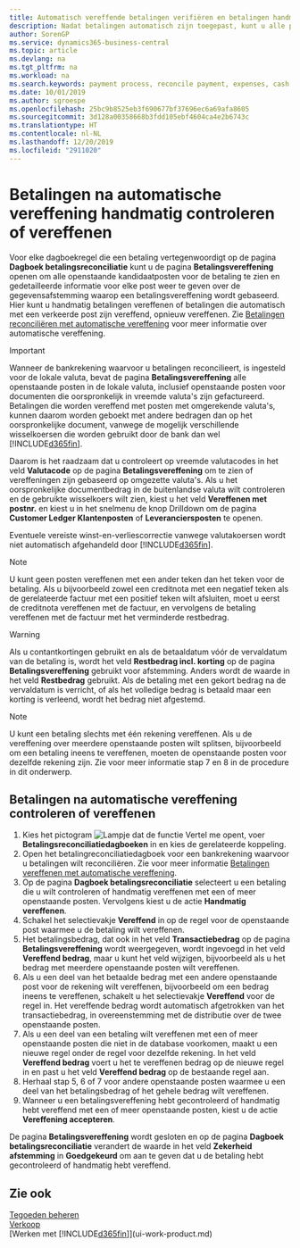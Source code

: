 ```yaml
---
title: Automatisch vereffende betalingen verifiëren en betalingen handmatig opnieuw vereffenen | Microsoft Docs
description: Nadat betalingen automatisch zijn toegepast, kunt u alle posten voor een betaling controleren en handmatig de posten die verkeerd zijn vereffend, opnieuw vereffenen.
author: SorenGP
ms.service: dynamics365-business-central
ms.topic: article
ms.devlang: na
ms.tgt_pltfrm: na
ms.workload: na
ms.search.keywords: payment process, reconcile payment, expenses, cash receipts
ms.date: 10/01/2019
ms.author: sgroespe
ms.openlocfilehash: 25bc9b8525eb3f690677bf37696ec6a69afa8605
ms.sourcegitcommit: 3d128a00358668b3fdd105ebf4604ca4e2b6743c
ms.translationtype: HT
ms.contentlocale: nl-NL
ms.lasthandoff: 12/20/2019
ms.locfileid: "2911020"
---
```

# <a name="review-or-apply-payments-manually-after-automatic-application"></a>Betalingen na automatische vereffening handmatig controleren of vereffenen
Voor elke dagboekregel die een betaling vertegenwoordigt op de pagina **Dagboek betalingsreconciliatie** kunt u de pagina **Betalingsvereffening** openen om alle openstaande kandidaatposten voor de betaling te zien en gedetailleerde informatie voor elke post weer te geven over de gegevensafstemming waarop een betalingsvereffening wordt gebaseerd. Hier kunt u handmatig betalingen vereffenen of betalingen die automatisch met een verkeerde post zijn vereffend, opnieuw vereffenen. Zie [Betalingen reconciliëren met automatische vereffening](receivables-how-reconcile-payments-auto-application.md) voor meer informatie over automatische vereffening.

> [!IMPORTANT]  
>   Wanneer de bankrekening waarvoor u betalingen reconcilieert, is ingesteld voor de lokale valuta, bevat de pagina **Betalingsvereffening** alle openstaande posten in de lokale valuta, inclusief openstaande posten voor documenten die oorspronkelijk in vreemde valuta's zijn gefactureerd. Betalingen die worden vereffend met posten met omgerekende valuta's, kunnen daarom worden geboekt met andere bedragen dan op het oorspronkelijke document, vanwege de mogelijk verschillende wisselkoersen die worden gebruikt door de bank dan wel [!INCLUDE[d365fin](includes/d365fin_md.md)].

Daarom is het raadzaam dat u controleert op vreemde valutacodes in het veld **Valutacode** op de pagina **Betalingsvereffening** om te zien of vereffeningen zijn gebaseerd op omgezette valuta's. Als u het oorspronkelijke documentbedrag in de buitenlandse valuta wilt controleren en de gebruikte wisselkoers wilt zien, kiest u het veld **Vereffenen met postnr.** en kiest u in het snelmenu de knop Drilldown om de pagina **Customer Ledger Klantenposten** of **Leveranciersposten** te openen.

Eventuele vereiste winst-en-verliescorrectie vanwege valutakoersen wordt niet automatisch afgehandeld door [!INCLUDE[d365fin](includes/d365fin_md.md)].

> [!NOTE]  
>   U kunt geen posten vereffenen met een ander teken dan het teken voor de betaling. Als u bijvoorbeeld zowel een creditnota met een negatief teken als de gerelateerde factuur met een positief teken wilt afsluiten, moet u eerst de creditnota vereffenen met de factuur, en vervolgens de betaling vereffenen met de factuur met het verminderde restbedrag.

> [!WARNING]  
>   Als u contantkortingen gebruikt en als de betaaldatum vóór de vervaldatum van de betaling is, wordt het veld **Restbedrag incl. korting** op de pagina **Betalingsvereffening** gebruikt voor afstemming. Anders wordt de waarde in het veld **Restbedrag** gebruikt. Als de betaling met een gekort bedrag na de vervaldatum is verricht, of als het volledige bedrag is betaald maar een korting is verleend, wordt het bedrag niet afgestemd.

> [!NOTE]  
>   U kunt een betaling slechts met één rekening vereffenen. Als u de vereffening over meerdere openstaande posten wilt splitsen, bijvoorbeeld om een betaling ineens te vereffenen, moeten de openstaande posten voor dezelfde rekening zijn. Zie voor meer informatie stap 7 en 8 in de procedure in dit onderwerp.

## <a name="to-review-or-apply-payments-after-automatic-application"></a>Betalingen na automatische vereffening controleren of vereffenen
1. Kies het pictogram ![Lampje dat de functie Vertel me opent](media/ui-search/search_small.png "Vertel me wat u wilt doen"), voer **Betalingsreconciliatiedagboeken** in en kies de gerelateerde koppeling.
2. Open het betalingreconciliatiedagboek voor een bankrekening waarvoor u betalingen wilt reconciliëren. Zie voor meer informatie [Betalingen vereffenen met automatische vereffening](receivables-how-reconcile-payments-auto-application.md).
3. Op de pagina **Dagboek betalingsreconciliatie** selecteert u een betaling die u wilt controleren of handmatig vereffenen met een of meer openstaande posten. Vervolgens kiest u de actie **Handmatig vereffenen**.
4. Schakel het selectievakje **Vereffend** in op de regel voor de openstaande post waarmee u de betaling wilt vereffenen.
5. Het betalingsbedrag, dat ook in het veld **Transactiebedrag** op de pagina **Betalingsvereffening** wordt weergegeven, wordt ingevoegd in het veld **Vereffend bedrag**, maar u kunt het veld wijzigen, bijvoorbeeld als u het bedrag met meerdere openstaande posten wilt vereffenen.
6. Als u een deel van het betaalde bedrag met een andere openstaande post voor de rekening wilt vereffenen, bijvoorbeeld om een bedrag ineens te vereffenen, schakelt u het selectievakje **Vereffend** voor de regel in. Het vereffende bedrag wordt automatisch afgetrokken van het transactiebedrag, in overeenstemming met de distributie over de twee openstaande posten.
7. Als u een deel van een betaling wilt vereffenen met een of meer openstaande posten die niet in de database voorkomen, maakt u een nieuwe regel onder de regel voor dezelfde rekening. In het veld **Vereffend bedrag** voert u het te vereffenen bedrag op de nieuwe regel in en past u het veld **Vereffend bedrag** op de bestaande regel aan.
8. Herhaal stap 5, 6 of 7 voor andere openstaande posten waarmee u een deel van het betalingsbedrag of het gehele bedrag wilt vereffenen.
9. Wanneer u een betalingsvereffening hebt gecontroleerd of handmatig hebt vereffend met een of meer openstaande posten, kiest u de actie **Vereffening accepteren**.

De pagina **Betalingsvereffening** wordt gesloten en op de pagina **Dagboek betalingsreconciliatie** verandert de waarde in het veld **Zekerheid afstemming** in **Goedgekeurd** om aan te geven dat u de betaling hebt gecontroleerd of handmatig hebt vereffend.

## <a name="see-also"></a>Zie ook
[Tegoeden beheren](receivables-manage-receivables.md)  
[Verkoop](sales-manage-sales.md)  
[Werken met [!INCLUDE[d365fin](includes/d365fin_md.md)]](ui-work-product.md)
